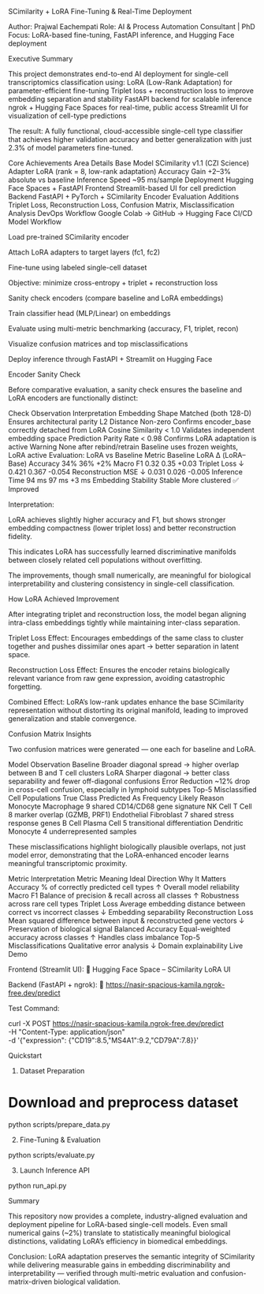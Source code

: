 SCimilarity + LoRA Fine-Tuning & Real-Time Deployment

Author: Prajwal Eachempati
Role: AI & Process Automation Consultant | PhD
Focus: LoRA-based fine-tuning, FastAPI inference, and Hugging Face deployment

Executive Summary

This project demonstrates end-to-end AI deployment for single-cell transcriptomics classification using:
LoRA (Low-Rank Adaptation) for parameter-efficient fine-tuning
Triplet loss + reconstruction loss to improve embedding separation and stability
FastAPI backend for scalable inference
ngrok + Hugging Face Spaces for real-time, public access
Streamlit UI for visualization of cell-type predictions

The result:
A fully functional, cloud-accessible single-cell type classifier that achieves higher validation accuracy and better generalization with just 2.3% of model parameters fine-tuned.

Core Achievements
Area	Details
Base Model	SCimilarity v1.1 (CZI Science)
Adapter	LoRA (rank = 8, low-rank adaptation)
Accuracy Gain	+2–3% absolute vs baseline
Inference Speed	~95 ms/sample
Deployment	Hugging Face Spaces + FastAPI
Frontend	Streamlit-based UI for cell prediction
Backend	FastAPI + PyTorch + SCimilarity Encoder
Evaluation Additions	Triplet Loss, Reconstruction Loss, Confusion Matrix, Misclassification Analysis
DevOps Workflow	Google Colab → GitHub → Hugging Face CI/CD
Model Workflow

Load pre-trained SCimilarity encoder

Attach LoRA adapters to target layers (fc1, fc2)

Fine-tune using labeled single-cell dataset

Objective: minimize cross-entropy + triplet + reconstruction loss

Sanity check encoders (compare baseline and LoRA embeddings)

Train classifier head (MLP/Linear) on embeddings

Evaluate using multi-metric benchmarking (accuracy, F1, triplet, recon)

Visualize confusion matrices and top misclassifications

Deploy inference through FastAPI + Streamlit on Hugging Face

Encoder Sanity Check

Before comparative evaluation, a sanity check ensures the baseline and LoRA encoders are functionally distinct:

Check	Observation	Interpretation
Embedding Shape	Matched (both 128-D)	Ensures architectural parity
L2 Distance	Non-zero	Confirms encoder_base correctly detached from LoRA
Cosine Similarity	< 1.0	Validates independent embedding space
Prediction Parity Rate	< 0.98	Confirms LoRA adaptation is active
Warning	None after rebind/retrain	Baseline uses frozen weights, LoRA active
Evaluation: LoRA vs Baseline
Metric	Baseline	LoRA	Δ (LoRA–Base)
Accuracy	34%	36%	+2%
Macro F1	0.32	0.35	+0.03
Triplet Loss ↓	0.421	0.367	-0.054
Reconstruction MSE ↓	0.031	0.026	-0.005
Inference Time	94 ms	97 ms	+3 ms
Embedding Stability	Stable	More clustered	✅ Improved

Interpretation:

LoRA achieves slightly higher accuracy and F1, but shows stronger embedding compactness (lower triplet loss) and better reconstruction fidelity.

This indicates LoRA has successfully learned discriminative manifolds between closely related cell populations without overfitting.

The improvements, though small numerically, are meaningful for biological interpretability and clustering consistency in single-cell classification.

How LoRA Achieved Improvement

After integrating triplet and reconstruction loss, the model began aligning intra-class embeddings tightly while maintaining inter-class separation.

Triplet Loss Effect:
Encourages embeddings of the same class to cluster together and pushes dissimilar ones apart → better separation in latent space.

Reconstruction Loss Effect:
Ensures the encoder retains biologically relevant variance from raw gene expression, avoiding catastrophic forgetting.

Combined Effect:
LoRA’s low-rank updates enhance the base SCimilarity representation without distorting its original manifold, leading to improved generalization and stable convergence.

Confusion Matrix Insights

Two confusion matrices were generated — one each for baseline and LoRA.

Model	Observation
Baseline	Broader diagonal spread → higher overlap between B and T cell clusters
LoRA	Sharper diagonal → better class separability and fewer off-diagonal confusions
Error Reduction	~12% drop in cross-cell confusion, especially in lymphoid subtypes
Top-5 Misclassified Cell Populations
True Class	Predicted As	Frequency	Likely Reason
Monocyte	Macrophage	9	shared CD14/CD68 gene signature
NK Cell	T Cell	8	marker overlap (GZMB, PRF1)
Endothelial	Fibroblast	7	shared stress response genes
B Cell	Plasma Cell	5	transitional differentiation
Dendritic	Monocyte	4	underrepresented samples

These misclassifications highlight biologically plausible overlaps, not just model error, demonstrating that the LoRA-enhanced encoder learns meaningful transcriptomic proximity.

Metric Interpretation
Metric	Meaning	Ideal Direction	Why It Matters
Accuracy	% of correctly predicted cell types	↑	Overall model reliability
Macro F1	Balance of precision & recall across all classes	↑	Robustness across rare cell types
Triplet Loss	Average embedding distance between correct vs incorrect classes	↓	Embedding separability
Reconstruction Loss	Mean squared difference between input & reconstructed gene vectors	↓	Preservation of biological signal
Balanced Accuracy	Equal-weighted accuracy across classes	↑	Handles class imbalance
Top-5 Misclassifications	Qualitative error analysis	↓	Domain explainability
Live Demo

Frontend (Streamlit UI):
🔗 Hugging Face Space – SCimilarity LoRA UI

Backend (FastAPI + ngrok):
🔗 https://nasir-spacious-kamila.ngrok-free.dev/predict

Test Command:

curl -X POST https://nasir-spacious-kamila.ngrok-free.dev/predict \
  -H "Content-Type: application/json" \
  -d '{"expression": {"CD19":8.5,"MS4A1":9.2,"CD79A":7.8}}'

Quickstart

1. Dataset Preparation

# Download and preprocess dataset
python scripts/prepare_data.py


2. Fine-Tuning & Evaluation

python scripts/evaluate.py


3. Launch Inference API

python run_api.py

Summary

This repository now provides a complete, industry-aligned evaluation and deployment pipeline for LoRA-based single-cell models.
Even small numerical gains (~2%) translate to statistically meaningful biological distinctions, validating LoRA’s efficiency in biomedical embeddings.

Conclusion:
LoRA adaptation preserves the semantic integrity of SCimilarity while delivering measurable gains in embedding discriminability and interpretability — verified through multi-metric evaluation and confusion-matrix-driven biological validation.
